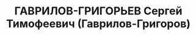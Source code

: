---
title: ГАВРИЛОВ-ГРИГОРЬЕВ Сергей Тимофеевич (Гаврилов-Григоров)
description: '1882 г. р., место рождения: Куйбышевская обл., русский, б/п, образование
  высшее, Башснабсбыт, экономист, арестован 08.02.37 г., осужден, по ст. 58-10, 58-11,
  к лишению свободы на 10 лет, реабилитирован 07.08.97 г.'
---